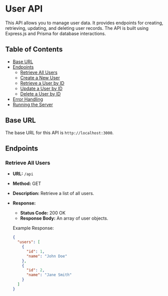 # User API

This API allows you to manage user data. It provides endpoints for creating, retrieving, updating, and deleting user records. The API is built using Express.js and Prisma for database interactions.

## Table of Contents
- [Base URL](#base-url)
- [Endpoints](#endpoints)
  - [Retrieve All Users](#retrieve-all-users)
  - [Create a New User](#create-a-new-user)
  - [Retrieve a User by ID](#retrieve-a-user-by-id)
  - [Update a User by ID](#update-a-user-by-id)
  - [Delete a User by ID](#delete-a-user-by-id)
- [Error Handling](#error-handling)
- [Running the Server](#running-the-server)

## Base URL

The base URL for this API is `http://localhost:3000`.

## Endpoints

### Retrieve All Users

- **URL:** `/api`
- **Method:** GET
- **Description:** Retrieve a list of all users.
- **Response:**
  - **Status Code:** 200 OK
  - **Response Body:** An array of user objects.
  
  Example Response:
  ```json
  {
    "users": [
      {
        "id": 1,
        "name": "John Doe"
      },
      {
        "id": 2,
        "name": "Jane Smith"
      }
    ]
  }
